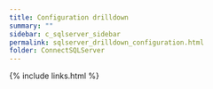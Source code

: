 ```yaml
---
title: Configuration drilldown
summary: ""
sidebar: c_sqlserver_sidebar
permalink: sqlserver_drilldown_configuration.html
folder: ConnectSQLServer
---
```





{% include links.html %}
